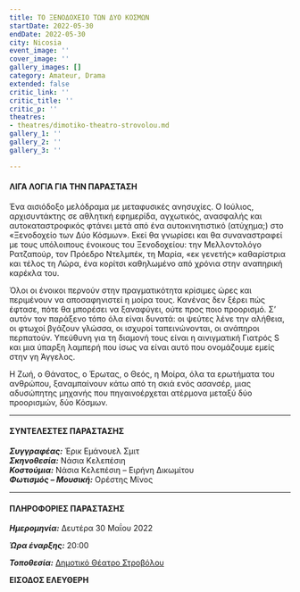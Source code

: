 ```yaml
---
title: ΤΟ ΞΕΝΟΔΟΧΕΙΟ ΤΩΝ ΔΥΟ ΚΟΣΜΩΝ
startDate: 2022-05-30
endDate: 2022-05-30
city: Nicosia
event_image: ''
cover_image: ''
gallery_images: []
category: Amateur, Drama
extended: false
critic_link: ''
critic_title: ''
critic_p: ''
theatres:
- theatres/dimotiko-theatro-strovolou.md
gallery_1: ''
gallery_2: ''
gallery_3: ''

---
```

#### ΛΙΓΑ ΛΟΓΙΑ ΓΙΑ ΤΗΝ ΠΑΡΑΣΤΑΣΗ

Ένα αισιόδοξο μελόδραμα με μεταφυσικές ανησυχίες. Ο Ιούλιος, αρχισυντάκτης σε αθλητική εφημερίδα, αγχωτικός, ανασφαλής και αυτοκαταστροφικός φτάνει μετά από ένα αυτοκινητιστικό (ατύχημα;) στο «Ξενοδοχείο των Δύο Κόσμων». Εκεί θα γνωρίσει και θα συναναστραφεί με τους υπόλοιπους ένοικους του Ξενοδοχείου: την Μελλοντολόγο Ρατζαπούρ, τον Πρόεδρο Ντελμπέκ, τη Μαρία, «εκ γενετής» καθαρίστρια και τέλος τη Λώρα, ένα κορίτσι καθηλωμένο από χρόνια στην αναπηρική καρέκλα του.

Όλοι οι ένοικοι περνούν στην πραγματικότητα κρίσιμες ώρες και περιμένουν να αποσαφηνιστεί η μοίρα τους. Κανένας δεν ξέρει πώς έφτασε, πότε θα μπορέσει να ξαναφύγει, ούτε προς ποιο προορισμό. Σ’ αυτόν τον παράξενο τόπο όλα είναι δυνατά: οι ψεύτες λένε την αλήθεια, οι φτωχοί βγάζουν γλώσσα, οι ισχυροί ταπεινώνονται, οι ανάπηροι περπατούν. Υπεύθυνη για τη διαμονή τους είναι η αινιγματική Γιατρός S και μια ύπαρξη λαμπερή που ίσως να είναι αυτό που ονομάζουμε εμείς στην γη Άγγελος.

Η Ζωή, ο Θάνατος, ο Έρωτας, ο Θεός, η Μοίρα, όλα τα ερωτήματα του ανθρώπου, ξαναμπαίνουν κάτω από τη σκιά ενός ασανσέρ, μιας αδυσώπητης μηχανής που πηγαινοέρχεται ατέρμονα μεταξύ δύο προορισμών, δύο Κόσμων.

***

#### ΣΥΝΤΕΛΕΣΤΕΣ ΠΑΡΑΣΤΑΣΗΣ

**_Συγγραφέας:_**  Έρικ Εμάνουελ Σμιτ  
**_Σκηνοθεσία:_** Νάσια Κελεπέσιη  
**_Κοστούμια:_** Νάσια Κελεπέσιη – Ειρήνη Δικωμίτου  
**_Φωτισμός – Μουσική:_** Ορέστης Μίνος

***

#### ΠΛΗΡΟΦΟΡΙΕΣ ΠΑΡΑΣΤΑΣΗΣ

**_Ημερομηνία:_** Δευτέρα 30 Μαΐου 2022

**_Ώρα έναρξης:_** 20:00

**_Τοποθεσία:_** [Δημοτικό Θέατρο Στροβόλου](?#map)

**ΕΙΣΟΔΟΣ ΕΛΕΥΘΕΡΗ**